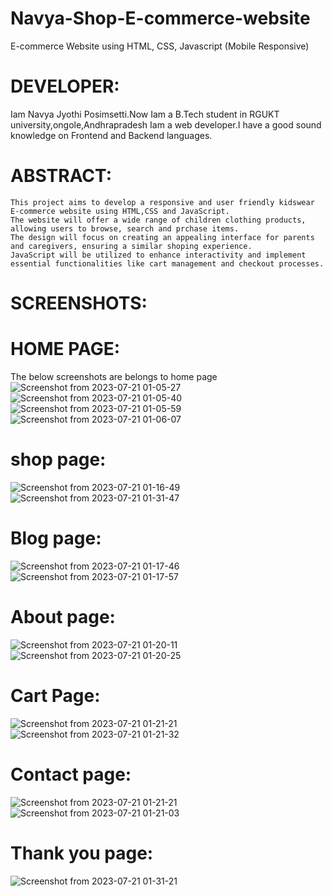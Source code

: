 # Navya-Shop-E-commerce-website

E-commerce Website using HTML, CSS, Javascript (Mobile Responsive)

# DEVELOPER: 
Iam Navya Jyothi Posimsetti.Now Iam a B.Tech student in RGUKT university,ongole,Andhrapradesh
Iam a web developer.I have a good sound knowledge on Frontend and Backend languages.

# ABSTRACT:
    This project aims to develop a responsive and user friendly kidswear E-commerce website using HTML,CSS and JavaScript.
    The website will offer a wide range of children clothing products, allowing users to browse, search and prchase items.
    The design will focus on creating an appealing interface for parents and caregivers, ensuring a similar shoping experience.
    JavaScript will be utilized to enhance interactivity and implement essential functionalities like cart management and checkout processes. 

# SCREENSHOTS:
# HOME PAGE:
The below screenshots are belongs to home page
![Screenshot from 2023-07-21 01-05-27](https://github.com/NavyaPosimsetti/Navya-Shop-E-commerce-website/assets/132803056/70d83c63-cce5-4db0-b7fd-58ea0f6b2358)
![Screenshot from 2023-07-21 01-05-40](https://github.com/NavyaPosimsetti/Navya-Shop-E-commerce-website/assets/132803056/9e6c2a91-dd6e-4903-b1c9-5764ab445216)
![Screenshot from 2023-07-21 01-05-59](https://github.com/NavyaPosimsetti/Navya-Shop-E-commerce-website/assets/132803056/158a7e37-a3ee-4d32-939e-fecfc0b9b9f6)
![Screenshot from 2023-07-21 01-06-07](https://github.com/NavyaPosimsetti/Navya-Shop-E-commerce-website/assets/132803056/7ce853e2-b6b9-4f56-95e2-792055068740)

# shop page:
![Screenshot from 2023-07-21 01-16-49](https://github.com/NavyaPosimsetti/Navya-Shop-E-commerce-website/assets/132803056/5051d5ac-0c0c-4a78-9e21-7ce80fd8b71f)
![Screenshot from 2023-07-21 01-31-47](https://github.com/NavyaPosimsetti/Navya-Shop-E-commerce-website/assets/132803056/a17c8c10-f8dc-4c32-8e4e-a0c583acaba7)


# Blog page:
![Screenshot from 2023-07-21 01-17-46](https://github.com/NavyaPosimsetti/Navya-Shop-E-commerce-website/assets/132803056/834827a6-744f-4430-93b2-915cdfca38ba)
![Screenshot from 2023-07-21 01-17-57](https://github.com/NavyaPosimsetti/Navya-Shop-E-commerce-website/assets/132803056/97d535d7-7681-4ab2-b21f-a19ee8c17a31)

# About page:
![Screenshot from 2023-07-21 01-20-11](https://github.com/NavyaPosimsetti/Navya-Shop-E-commerce-website/assets/132803056/ac141689-da0f-4651-a5ad-2e8933ec47fb)
![Screenshot from 2023-07-21 01-20-25](https://github.com/NavyaPosimsetti/Navya-Shop-E-commerce-website/assets/132803056/cf73ff32-7491-4308-a22b-8bf3ea933aec)

# Cart Page:
![Screenshot from 2023-07-21 01-21-21](https://github.com/NavyaPosimsetti/Navya-Shop-E-commerce-website/assets/132803056/67791384-9803-4cb4-afb6-dd0bc17eb3bc)
![Screenshot from 2023-07-21 01-21-32](https://github.com/NavyaPosimsetti/Navya-Shop-E-commerce-website/assets/132803056/06d5cf69-f046-46ab-aae6-d75e411505e2)

# Contact page:
![Screenshot from 2023-07-21 01-21-21](https://github.com/NavyaPosimsetti/Navya-Shop-E-commerce-website/assets/132803056/09111f4b-5832-4a64-b8cf-09af1a6b74e0)
![Screenshot from 2023-07-21 01-21-03](https://github.com/NavyaPosimsetti/Navya-Shop-E-commerce-website/assets/132803056/f39a262a-8d45-4609-a90f-35ce27580205)

# Thank you page:
![Screenshot from 2023-07-21 01-31-21](https://github.com/NavyaPosimsetti/Navya-Shop-E-commerce-website/assets/132803056/b0753dbc-6e52-43bb-a964-393474ffefd8)

